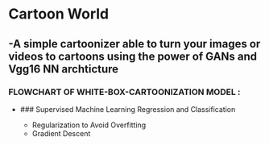 # Cartoon World
 ## -A simple cartoonizer able to turn your images or videos to cartoons using the power of GANs and Vgg16 NN archticture


### FLOWCHART OF WHITE-BOX-CARTOONIZATION MODEL :
<ul>
<li> ### Supervised Machine Learning Regression and Classification</li>
<ul>
<li>Regularization to Avoid Overfitting</li>
<li>Gradient Descent</li>
